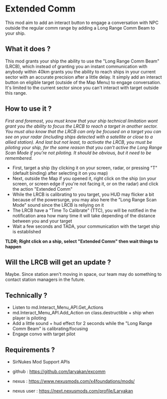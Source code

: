 # Extended Comm
This mod aim to add an interact button to engage a conversation with NPC outside the regular comm range by adding a Long Range Comm Beam to your ship.

## What it does ?
This mod grants your ship the ability to use the "Long Range Comm Beam" (LRCB), which instead of granting you an instant communication with anybody within 40km grants you the ability to reach ships in your current sector with an accurate precision after a little delay.
It simply add an interact button on eligible target (outside of the Map Menu) to engage conversation. It's limited to the current sector since you can't interact with target outside this range.

## How to use it ?
*First and foremost, you must know that your ship technical limitation wont grant you the ability to focus the LRCB to reach a target in another sector.*
*You must also know that the LRCB can only be focused on a target you can see on your radar (including ships detected with a satellite or close to a allied station).*
*And last but not least, to activate the LRCB, you must be piloting your ship, for the same reason that you can't active the Long Range Scan Mode if you're not piloting.*
*It should be obvious, but it need to be remembered.*
- First, target a ship (by clicking it on your screen, radar, or pressing "T" (default binding) after selecting it on you map)
- Next, outside the Map if you opened it, right click on the ship (on your screen, or screen edge if you're not facing it, or on the radar) and click the action "Extended Comm"
- While the LRCB is calibrating to you target, you HUD may flicker a bit because of the powersurge, you may also here the "Long Range Scan Mode" sound since the LRCB is reliying on it
- The LRCB have a "Time To Calibrate" (TTC), you will be notified in the notification area how many time it will take depending of the distance between you and your target
- Wait a few seconds and TADA, your communication with the target ship is established

**TLDR; Right click on a ship, select "Extended Comm" then wait things to happen**

## Will the LRCB will get an update ?
Maybe. Since station aren't moving in space, our team may do something to contact station managers in the future.

## Technically ?
- Listen to md.Interact_Menu_API.Get_Actions
- md.Interact_Menu_API.Add_Action on class.destructible + ship when player is piloting
- Add a little sound + hud effect for 2 seconds while the "Long Range Comm Beam" is calibrating/focusing
- Engage convo with target pilot

## Requirements ?
- SirNukes Mod Support APIs

- github : https://github.com/laryakan/excomm
- nexus : https://www.nexusmods.com/x4foundations/mods/<tba>
- nexus user : https://next.nexusmods.com/profile/Laryakan
